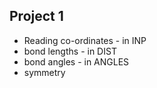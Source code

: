 Project 1
----------

* Reading co-ordinates - in INP
* bond lengths         - in DIST
* bond angles          - in ANGLES
* symmetry

